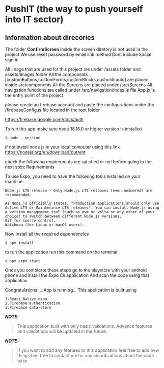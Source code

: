 # PushIT (the way to push yourself into IT sector)

## Information about direcories
The folder **ConfirmScreen** inside the screen diretory is not used in the project
We use reset password by email link method
Dont include Social sign in

All image that are used for this project are under /assets folder and assets/images folder
All the components [customButtons,customForms,customBlocks,customInputs] are placed inside src/components 
All the Screens are placed under /src/Screens
All navigation functions are called under /src/navigation/index.js file
App.js is the entry point of the project

please create an firebase account and paste the configurations under the /firebaseConfig.js file located in the root folder

https://firebase.google.com/docs/auth

To run this app make sure node 18.16.0 or higher version is installed
```
$ node --version
```
 if not install node js in your local computer using this link
https://nodejs.org/en/download/current

check the following requirements are satisfied or not before going to the next step:
Requirements

To use Expo, you need to have the following tools installed on your machine:

    Node.js LTS release - Only Node.js LTS releases (even-numbered) are recommended.

    As Node.js officially states, "Production applications should only use Active LTS or Maintenance LTS releases". You can install Node.js using a version management tool (such as nvm or volta or any other of your choice) to switch between different Node.js versions.
    Git for source control.
    Watchman (for Linux or macOS users).




Now install all the required dependencies

```
$ npm install
```

to run the application run this command on the terminal
```
$ npx expo start
```

Once you complerte these steps go to the playstore with your android phone and install the *Expo Cli* application 
And scan the code using that application

Congratulations ... App is running...
This application is built using 
```
1.React-Native expo
2.Firebase authentication
3.Firebase data-store
```
**_NOTE:_** 
> This application built with only basic validations. Advance features and validations will be updated in the future.

**_NOTE:_** 
> If you want to add any features to this application feel free to add new things,feel free to contact me for any clearifications about the code base
